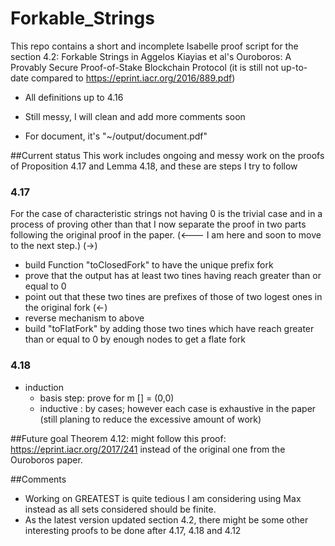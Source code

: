 # Forkable_Strings
This repo contains a short and incomplete Isabelle proof script for the section 4.2: Forkable Strings in Aggelos Kiayias et al's Ouroboros: A Provably Secure Proof-of-Stake Blockchain Protocol (it is still not up-to-date compared to https://eprint.iacr.org/2016/889.pdf)

- All definitions up to 4.16

- Still messy, I will clean and add more comments soon

- For document, it's "~/output/document.pdf"

##Current status
This work includes ongoing and messy work on the proofs of Proposition 4.17 and Lemma 4.18, and these are steps I try to follow

### 4.17 
For the case of characteristic strings not having 0 is the trivial case and in a process of proving other than that I now separate the proof in two parts following the original proof in the paper. (<--- I am here and soon to move to the next step.)
 (->) 
  - build Function "toClosedFork" to have the unique prefix fork 
  - prove that the output has at least two tines having reach greater than or equal to 0
  - point out that these two tines are prefixes of those of two logest ones in the original fork
 (<-)
  - reverse mechanism to above
  - build "toFlatFork" by adding those two tines which have reach greater than or equal to 0 by enough nodes to get a flate fork 

### 4.18
- induction 
  - basis step: prove for m [] = (0,0)
  - inductive : by cases; however each case is exhaustive in the paper (still planing to reduce the excessive amount of work)

##Future goal
Theorem 4.12: might follow this proof: https://eprint.iacr.org/2017/241 instead of the original one from the Ouroboros paper.

##Comments
- Working on GREATEST is quite tedious I am considering using Max instead as all sets considered should be finite.
- As the latest version updated section 4.2, there might be some other interesting proofs to be done after 4.17, 4.18 and 4.12

